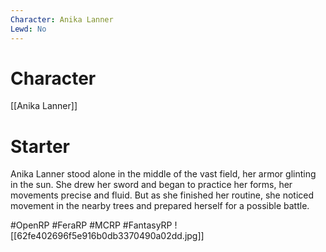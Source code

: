 ```yaml
---
Character: Anika Lanner
Lewd: No
---
```

# Character
[[Anika Lanner]]

# Starter
Anika Lanner stood alone in the middle of the vast field, her armor glinting in the sun. She drew her sword and began to practice her forms, her movements precise and fluid. But as she finished her routine, she noticed movement in the nearby trees and prepared herself for a possible battle.  

#OpenRP #FeraRP #MCRP #FantasyRP 
![[62fe402696f5e916b0db3370490a02dd.jpg]]